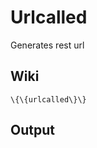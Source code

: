 Urlcalled
=========

Generates rest url

Wiki
----

~~~~ {.sourceCode .python}
\{\{urlcalled\}\}
~~~~

Output
------
